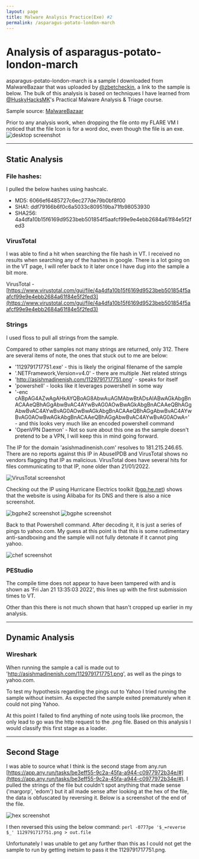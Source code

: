 ```yaml
---
layout: page
title: Malware Analysis Practice(Exe) #2 
permalink: /asparagus-potato-london-march
---
```


# Analysis of asparagus-potato-london-march

asparagus-potato-london-march is a sample I downloaded from MalwareBazaar that was uploaded by [@zbetcheckin](https://twitter.com/zbetcheckin/), a link to the sample is below. The bulk of this analysis is based on techniques I have learned from [@HuskyHacksMK](https://twitter.com/HuskyHacksMK)'s Practical Malware Analysis & Triage course.

Sample source: [MalwareBazaar](https://bazaar.abuse.ch/sample/4a4dfa10b15f6169d9523beb501854f5aafcf99e9e4ebb2684a61f84e5f2fed3/)

Prior to any analysis work, when dropping the file onto my FLARE VM I noticed that the file Icon is for a word doc, even though the file is an exe.
 ![desktop screenshot](<../assets/img/wordaplm.PNG> "desktop icon")
 
 ---

## Static Analysis

### File hashes:
I pulled the below hashes using hashcalc.

- MD5: 6066ef6485727c6ec277de79b0bf8f00
- SHA1: ddf79166b6f0c6a5033c809519ba71fb98053930
- SHA256: 4a4dfa10b15f6169d9523beb501854f5aafcf99e9e4ebb2684a61f84e5f2fed3

### VirusTotal
I was able to find a hit when searching the file hash in VT. I received no results when searching any of the hashes in google. There is a lot going on in the VT page, I will refer back to it later once I have dug into the sample a bit more.

VirusTotal -  [https://www.virustotal.com/gui/file/4a4dfa10b15f6169d9523beb501854f5aafcf99e9e4ebb2684a61f84e5f2fed3](https://www.virustotal.com/gui/file/4a4dfa10b15f6169d9523beb501854f5aafcf99e9e4ebb2684a61f84e5f2fed3)

### Strings
I used floss to pull all strings from the sample.

Compared to other samples not many strings are returned, only 312. There are several items of note, the ones that stuck out to me are below:

- '1129791717751.exe' - this is likely the original filename of the sample
- '.NETFramework,Version=v4.0' - there are multiple .Net related strings
- 'http://asishmadinenish.com/1129791717751.png' - speaks for itself
- 'powershell' - looks like it leverages powershell in some way
- '-enc cABpAG4AZwAgAHkAYQBoAG8AbwAuAGMAbwBtADsAIABwAGkAbgBnACAAeQBhAGgAbwBvAC4AYwBvAG0AOwBwAGkAbgBnACAAeQBhAGgAbwBvAC4AYwBvAG0AOwBwAGkAbgBnACAAeQBhAGgAbwBvAC4AYwBvAG0AOwBwAGkAbgBnACAAeQBhAGgAbwBvAC4AYwBvAG0AOwA=' - and this looks very much like an encoded powershell command
- 'OpenVPN Daemon' - Not so sure about this one as the sample doesn't pretend to be a VPN, I will keep this in mind going forward.

The IP for the domain 'asishmadinenish.com' resolves to 181.215.246.65. There are no reports against this IP in AbuseIPDB and VirusTotal shows no vendors flagging that IP as malicious. VirusTotal does have several hits for files communicating to that IP, none older than 21/01/2022.

 ![VirusTotal screenshot](<../assets/img/vtfilesaplm.PNG> "VirusTotal screenshot")

Checking out the IP using Hurricane Electrics toolkit ([bgp.he.net](bgp.he.net)) shows that the website is using Alibaba for its DNS and there is also a nice screenshot.

 ![bgphe2 screenshot](<../assets/img/bgphe2aplm.PNG> "bgphe2 screenshot")
 ![bgphe screenshot](<../assets/img/bgpheaplm.PNG> "bgphe screenshot")

Back to that Powershell command. After decoding it, it is just a series of pings to yahoo.com. My guess at this point is that this is some rudimentary anti-sandboxing and the sample will not fully detonate if it cannot ping yahoo.

 ![chef screenshot](<../assets/img/decodeaplm.PNG> "cyberchef screenshot")

### PEStudio
The compile time does not appear to have been tampered with and is shown as 'Fri Jan 21 13:35:03 2022', this lines up with the first submission times to VT.

Other than this there is not much shown that hasn't cropped up earlier in my analysis.

---

## Dynamic Analysis

### Wireshark
When running the sample a call is made out to 'http://asishmadinenish.com/1129791717751.png', as well as the pings to yahoo.com.

To test my hypothesis regarding the pings out to Yahoo I tried running the sample without inetsim. As expected the sample exited prematurely when it could not ping Yahoo.

At this point I failed to find anything of note using tools like procmon, the only lead to go was the http request to the .png file. Based on this analysis I would classify this first stage as a loader.

---

## Second Stage
I was able to source what I think is the second stage from any.run [https://app.any.run/tasks/be3eff55-9c2a-45fa-a944-c0977972b34e/#](https://app.any.run/tasks/be3eff55-9c2a-45fa-a944-c0977972b34e/#). I pulled the strings of the file but couldn't spot anything that made sense ('margorp', 'edom') but it all made sense after looking at the hex of the file, the data is obfuscated by reversing it. Below is a screenshot of the end of the file.

![hex screenshot](<../assets/img/reversedaplm.PNG> "hex screenshot")

I then reversed this using the below command:
`perl -0777pe '$_=reverse $_' 1129791717751.png > out.file`

Unfortunately I was unable to get any further than this as I could not get the sample to run by getting inetsim to pass it the 1129791717751.png.

